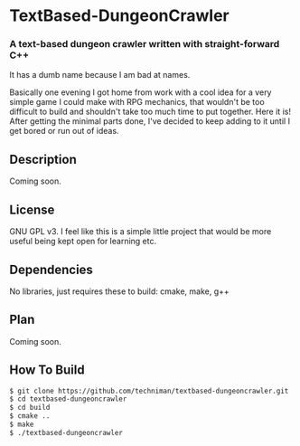 # TextBased-DungeonCrawler
### A text-based dungeon crawler written with straight-forward C++

It has a dumb name because I am bad at names.

Basically one evening I got home from work with a cool idea for a very simple game I could make with RPG mechanics, that wouldn't be too difficult to build and shouldn't take too much time to put together. Here it is! After getting the minimal parts done, I've decided to keep adding to it until I get bored or run out of ideas.

## Description

Coming soon.

## License

GNU GPL v3. I feel like this is a simple little project that would be more useful being kept open for learning etc.

## Dependencies

No libraries, just requires these to build: cmake, make, g++

## Plan

Coming soon.

## How To Build

```bash
$ git clone https://github.com/techniman/textbased-dungeoncrawler.git
$ cd textbased-dungeoncrawler
$ cd build
$ cmake ..
$ make
$ ./textbased-dungeoncrawler
```
